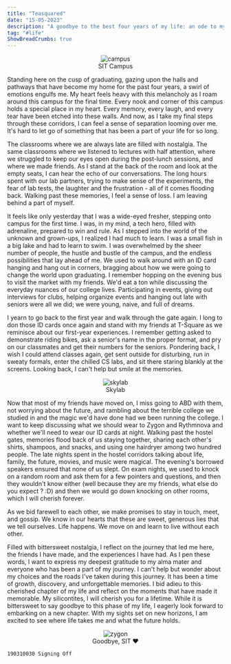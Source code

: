 ```yaml
---
title: "Teasquared"
date: "15-05-2023"
description: "A goodbye to the best four years of my life: an ode to my alma mater."
tag: "#life"
ShowBreadCrumbs: true 
---
```

<style>
 .skylab {
 justify-content: center;
 align-items: center;
 display: flex;
 flex-direction: column;
 }
 </style>
<figure class="skylab">
<img alt='campus' src ="https://anubhavp.dev/assets/img/teasquared/sit2.jpeg" >
<figcaption>
SIT Campus
</figcaption>
</figure>

Standing here on the cusp of graduating, gazing upon the halls and pathways that have become my home for the past four years, a swirl of emotions engulfs me. My heart feels heavy with this melancholy as I roam around this campus for the final time. Every nook and corner of this campus holds a special place in my heart. Every memory, every laugh, and every tear have been etched into these walls. And now, as I take my final steps through these corridors, I can feel a sense of separation looming over me. It's hard to let go of something that has been a part of your life for so long. 

The classrooms where we are always late are filled with nostalgia. The same classrooms where we listened to lectures with half attention, where we struggled to keep our eyes open during the post-lunch sessions, and where we made friends. As I stand at the back of the room and look at the empty seats, I can hear the echo of our conversations. The long hours spent with our lab partners, trying to make sense of the experiments, the fear of lab tests, the laughter and the frustration - all of it comes flooding back. Walking past these memories, I feel a sense of loss. I am leaving behind a part of myself. 

It feels like only yesterday that I was a wide-eyed fresher, stepping onto campus for the first time. I was, in my mind, a tech hero, filled with adrenaline, prepared to win and rule. As I stepped into the world of the unknown and grown-ups, I realized I had much to learn. I was a small fish in a big lake and had to learn to swim. I was overwhelmed by the sheer number of people, the hustle and bustle of the campus, and the endless possibilities that lay ahead of me. We used to walk around with an ID card hanging and hang out in corners, bragging about how we were going to change the world upon graduating. I remember hopping on the evening bus to visit the market with my friends. We'd eat a ton while discussing the everyday nuances of our college lives. Participating in events, giving out interviews for clubs, helping organize events and hanging out late with seniors were all we did; we were young, naive, and full of dreams. 

I yearn to go back to the first year and walk through the gate again. I long to don those ID cards once again and stand with my friends at T-Square as we reminisce about our first-year experiences. I remember getting asked to demonstrate riding bikes, ask a senior's name in the proper format, and pry on our classmates and get their numbers for the seniors. Pondering back, I wish I could attend classes again, get sent outside for disturbing, run in sweaty formals, enter the chilled CS labs, and sit there staring blankly at the screens. Looking back, I can't help but smile at the memories. 

<figure class="skylab">
<img alt= 'skylab'  src ="https://anubhavp.dev/assets/img/teasquared/sit-6.jpeg" class="h-75 w-75">
<figcaption>
Skylab
</figcaption>
</figure>

Now that most of my friends have moved on, I miss going to ABD with them, not worrying about the future, and rambling about the terrible college we studied in and the magic we'd have done had we been running the college. I want to keep discussing what we should wear to Zygon and Rythmnova and whether we'll need to wear our ID cards at night. Walking past the hostel gates, memories flood back of us staying together, sharing each other's shirts, shampoos, and snacks, and using one hairdryer among two hundred people. The late nights spent in the hostel corridors talking about life, family, the future, movies, and music were magical. The evening's borrowed speakers ensured that none of us slept. On exam nights, we used to knock on a random room and ask them for a few pointers and questions, and then they wouldn't know either (well because they are my friends, what else do you expect ? :D) and then we would go down knocking on other rooms, which I will cherish forever. 

As we bid farewell to each other, we make promises to stay in touch, meet, and gossip. We know in our hearts that these are sweet, generous lies that we tell ourselves. Life happens. We move on and learn to live without each other. 

Filled with bittersweet nostalgia, I reflect on the journey that led me here, the friends I have made, and the experiences I have had. As I pen these words, I want to express my deepest gratitude to my alma mater and everyone who has been a part of my journey. I can't help but wonder about my choices and the roads I've taken during this journey. It has been a time of growth, discovery, and unforgettable memories. I bid adieu to this cherished chapter of my life and reflect on the moments that have made it memorable. My silicontites, I will cherish you for a lifetime. While it is bittersweet to say goodbye to this phase of my life, I eagerly look forward to embarking on a new chapter. With my sights set on new horizons, I am excited to see where life takes me and what the future holds.

<figure class="skylab">
<img alt='zygon' src ="https://anubhavp.dev/assets/img/teasquared/sit1.jpeg" >
<figcaption>
Goodbye, SIT ❤️
</figcaption>
</figure>

`190310030 Signing Off`
